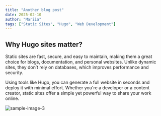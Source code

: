 ```yaml
---
title: "Another blog post"
date: 2025-02-10
author: "Mariia"
tags: ["Static Sites", "Hugo", "Web Development"]
---
```


## Why Hugo sites matter? 

Static sites are fast, secure, and easy to maintain, making them a great choice for blogs, documentation, and personal websites. Unlike dynamic sites, they don’t rely on databases, which improves performance and security.  

Using tools like Hugo, you can generate a full website in seconds and deploy it with minimal effort. Whether you're a developer or a content creator, static sites offer a simple yet powerful way to share your work online.  

![sample-image-3](sample-image-3.png)